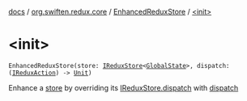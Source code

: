 [docs](../../index.md) / [org.swiften.redux.core](../index.md) / [EnhancedReduxStore](index.md) / [&lt;init&gt;](./-init-.md)

# &lt;init&gt;

`EnhancedReduxStore(store: `[`IReduxStore`](../-i-redux-store.md)`<`[`GlobalState`](index.md#GlobalState)`>, dispatch: (`[`IReduxAction`](../-i-redux-action.md)`) -> `[`Unit`](https://kotlinlang.org/api/latest/jvm/stdlib/kotlin/-unit/index.html)`)`

Enhance a [store](store.md) by overriding its [IReduxStore.dispatch](../-i-dispatcher-provider/dispatch.md) with [dispatch](dispatch.md)

